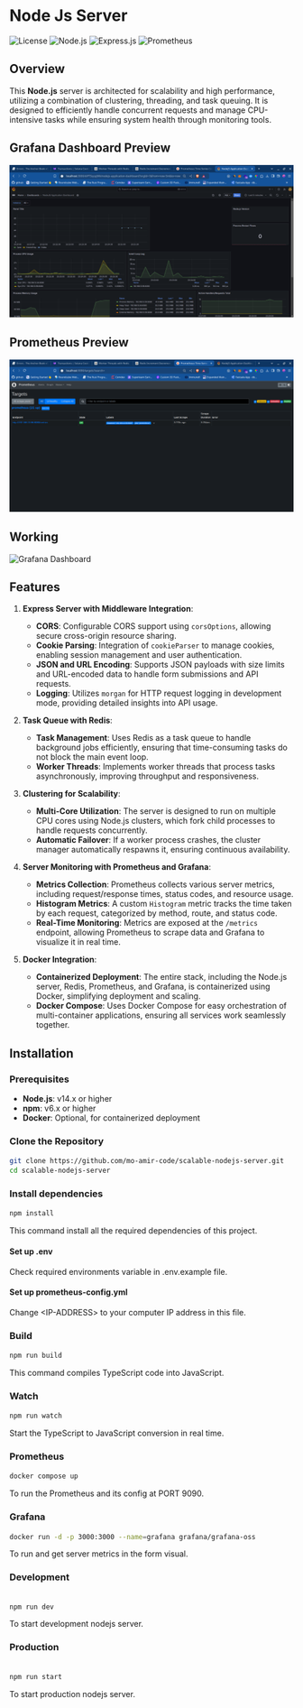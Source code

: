 # Node Js Server

![License](https://img.shields.io/badge/license-ISC-blue.svg)
![Node.js](https://img.shields.io/badge/node.js-14.x-blue.svg)
![Express.js](https://img.shields.io/badge/express-4.x-brightgreen.svg)
![Prometheus](https://img.shields.io/badge/prometheus-2.x-orange.svg)

## Overview

This **Node.js** server is architected for scalability and high performance, utilizing a combination of clustering, threading, and task queuing. It is designed to efficiently handle concurrent requests and manage CPU-intensive tasks while ensuring system health through monitoring tools.

## Grafana Dashboard Preview

![Grafana Dashboard](assets/grafana.png)

## Prometheus Preview

![Grafana Dashboard](assets/prometheus.png)

## Working

![Grafana Dashboard](assets/working.svg)

## Features

1. **Express Server with Middleware Integration**:
   - **CORS**: Configurable CORS support using `corsOptions`, allowing secure cross-origin resource sharing.
   - **Cookie Parsing**: Integration of `cookieParser` to manage cookies, enabling session management and user authentication.
   - **JSON and URL Encoding**: Supports JSON payloads with size limits and URL-encoded data to handle form submissions and API requests.
   - **Logging**: Utilizes `morgan` for HTTP request logging in development mode, providing detailed insights into API usage.

2. **Task Queue with Redis**:
   - **Task Management**: Uses Redis as a task queue to handle background jobs efficiently, ensuring that time-consuming tasks do not block the main event loop.
   - **Worker Threads**: Implements worker threads that process tasks asynchronously, improving throughput and responsiveness.

3. **Clustering for Scalability**:
   - **Multi-Core Utilization**: The server is designed to run on multiple CPU cores using Node.js clusters, which fork child processes to handle requests concurrently.
   - **Automatic Failover**: If a worker process crashes, the cluster manager automatically respawns it, ensuring continuous availability.

4. **Server Monitoring with Prometheus and Grafana**:
   - **Metrics Collection**: Prometheus collects various server metrics, including request/response times, status codes, and resource usage.
   - **Histogram Metrics**: A custom `Histogram` metric tracks the time taken by each request, categorized by method, route, and status code.
   - **Real-Time Monitoring**: Metrics are exposed at the `/metrics` endpoint, allowing Prometheus to scrape data and Grafana to visualize it in real time.

5. **Docker Integration**:
   - **Containerized Deployment**: The entire stack, including the Node.js server, Redis, Prometheus, and Grafana, is containerized using Docker, simplifying deployment and scaling.
   - **Docker Compose**: Uses Docker Compose for easy orchestration of multi-container applications, ensuring all services work seamlessly together.

## Installation

### Prerequisites

- **Node.js**: v14.x or higher
- **npm**: v6.x or higher
- **Docker**: Optional, for containerized deployment

### Clone the Repository

```bash
git clone https://github.com/mo-amir-code/scalable-nodejs-server.git
cd scalable-nodejs-server
```
### Install dependencies

```bash
npm install
```
This command install all the required dependencies of this project.

#### Set up .env
Check required environments variable in .env.example file.

#### Set up prometheus-config.yml 
Change <IP-ADDRESS<dsfd>> to  your computer IP address in this file.


### Build

```bash
npm run build
```
This command compiles TypeScript code into JavaScript.

### Watch

```bash
npm run watch
```
Start the TypeScript to JavaScript conversion in real time.

### Prometheus

```bash
docker compose up
```
To run the Prometheus and its config at PORT 9090.

### Grafana

```bash
docker run -d -p 3000:3000 --name=grafana grafana/grafana-oss
```
To run and get server metrics in the form visual.

### Development

```bash

npm run dev
```
To start development nodejs server.

### Production

```bash

npm run start
```
To start production nodejs server.